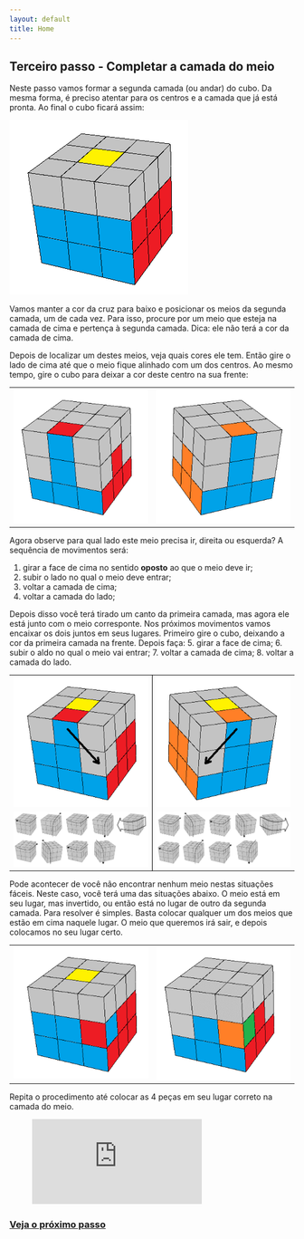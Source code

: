 ```yaml
---
layout: default
title: Home
---
```

## Terceiro passo - Completar a camada do meio

Neste passo vamos formar a segunda camada (ou andar) do cubo. Da mesma forma, é preciso atentar para os centros e a camada que já está pronta. Ao final o cubo ficará assim:

<img src="images/segunda.png" class="two-cubes">

Vamos manter a cor da cruz para baixo e posicionar os meios da segunda camada, um de cada vez. Para isso, procure por um meio que esteja na camada de cima e pertença à segunda camada. Dica: ele não terá a cor da camada de cima.

<!--table class="no-border">
  <tr>
    <td><img src="images/camada1.png" class="two-cubes"></td>
  </tr>
</table-->

Depois de localizar um destes meios, veja quais cores ele tem. Então gire o lado de cima até que o meio fique alinhado com um dos centros. Ao mesmo tempo, gire o cubo para deixar a cor deste centro na sua frente:

<table class="no-border">
  <tr>
    <td><img src="images/segunda1.png" class="two-cubes"></td>
    <td><img src="images/segunda2.png" class="two-cubes"></td>
  </tr>
</table>

Agora observe para qual lado este meio precisa ir, direita ou esquerda? A sequência de movimentos será:
1. girar a face de cima no sentido <strong>oposto</strong> ao que o meio deve ir;
2. subir o lado no qual o meio deve entrar;
3. voltar a camada de cima;
4. voltar a camada do lado;

Depois disso você terá tirado um canto da primeira camada, mas agora ele está junto com o meio corresponte. Nos próximos movimentos vamos encaixar os dois juntos em seus lugares. Primeiro gire o cubo, deixando a cor da primeira camada na frente. Depois faça:
5. girar a face de cima;
6. subir o aldo no qual o meio vai entrar;
7. voltar a camada de cima;
8. voltar a camada do lado.

<table class="no-border">
  <tr>
    <td style="border-right: 1px solid #000;"><img src="images/segundadireita.png" class="two-cubes"></td>
    <td><img src="images/segundaesquerda.png" class="two-cubes"></td>
  </tr>
  <tr>
    <td style="border-right: 1px solid #000;"><img src="images/2adireita.png" class="two-cubes"></td>
    <td><img src="images/2aesquerda.png" class="two-cubes"></td>
  </tr>
</table>

Pode acontecer de você não encontrar nenhum meio nestas situações fáceis. Neste caso, você terá uma das situações abaixo. O meio está em seu lugar, mas invertido, ou então está no lugar de outro da segunda camada. Para resolver é simples. Basta colocar qualquer um dos meios que estão em cima naquele lugar. O meio que queremos irá sair, e depois colocamos no seu lugar certo.

<table class="no-border">
  <tr>
    <td><img src="images/segundaruim.png" class="two-cubes"></td>
    <td><img src="images/segundaruim2.png" class="two-cubes"></td>
  </tr>
</table>

Repita o procedimento até colocar as 4 peças em seu lugar correto na camada do meio.

<figure class="video_container">
  <iframe src="https://www.youtube.com/embed/W_RUx5lvrOA" frameborder="0" allowfullscreen="true"> </iframe>
</figure>

### [Veja o próximo passo](cruzcima.html)